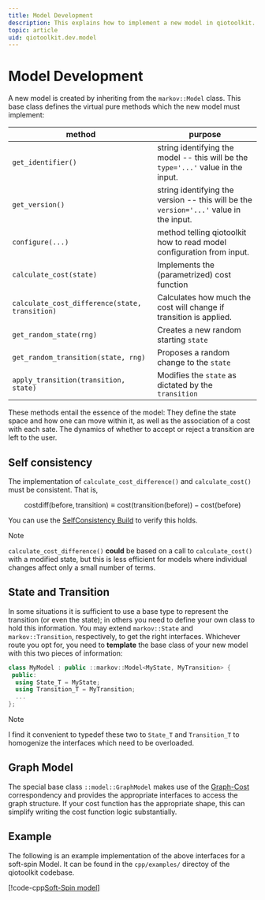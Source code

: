 ```yaml
---
title: Model Development
description: This explains how to implement a new model in qiotoolkit.
topic: article
uid: qiotoolkit.dev.model
---
```


Model Development
=================

A new model is created by inheriting from the `markov::Model` class.
This base class defines the virtual pure methods which the new model
must implement:

| method | purpose |
| ------ | ------- |
| `get_identifier()` | string identifying the model -- this will be the `type='...'` value in the input. |
| `get_version()`    | string identifying the version -- this will be the `version='...'` value in the input. |
| `configure(...)`   | method telling qiotoolkit how to read model configuration from input. |
| `calculate_cost(state)` | Implements the (parametrized) cost function |
| `calculate_cost_difference(state, transition)` | Calculates how much the cost will change if transition is applied. |
| `get_random_state(rng)` | Creates a new random starting `state` |
| `get_random_transition(state, rng)` | Proposes a random change to the `state` |
| `apply_transition(transition, state)` | Modifies the `state` as dictated by the `transition` |

These methods entail the essence of the model: They define the state space and
how one can move within it, as well as the association of a cost with each
sate. The dynamics of whether to accept or reject a transition are left to the
user.

Self consistency
----------------

The implementation of `calculate_cost_difference()` and `calculate_cost()` must
be consistent. That is,

```math
\text{costdiff}(\text{before}, \text{transition}) \equiv \text{cost}(\text{transition}(\text{before})) - \text{cost}(\text{before})
```

You can use the [SelfConsistency Build](../setup/cmake.md) to verify this holds.

> [!NOTE]
> `calculate_cost_difference()` **could** be based on a call to
> `calculate_cost()` with a modified state, but this is less efficient for
> models where individual changes affect only a small number of terms.

State and Transition
--------------------

In some situations it is sufficient to use a base type to represent the transition
(or even the state); in others you need to define your own class to hold this
information. You may extend `markov::State` and `markov::Transition`, respectively,
to get the right interfaces. Whichever route you opt for, you need to **template**
the base class of your new model with this two pieces of information:

```cpp
class MyModel : public ::markov::Model<MyState, MyTransition> {
 public:
  using State_T = MyState;
  using Transition_T = MyTransition;
  ...
};
```

> [!NOTE]
> I find it convenient to typedef these two to `State_T` and `Transition_T` to
> homogenize the interfaces which need to be overloaded.

Graph Model
-----------

The special base class `::model::GraphModel` makes use of the
[Graph-Cost](../../theory/graph-cost.md) correspondency and provides
the appropriate interfaces to access the graph structure. If your cost function
has the appropriate shape, this can simplify writing the cost function logic
substantially.

Example
-------

The following is an example implementation of the above interfaces for a soft-spin
Model. It can be found in the `cpp/examples/` directoy of the qiotoolkit codebase.

[!code-cpp[Soft-Spin model](../../../cpp/examples/soft_spin.h)]
